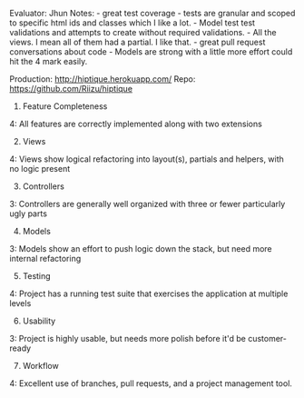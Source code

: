 Evaluator: Jhun
Notes: - great test coverage
       - tests are granular and scoped to specific html ids and classes which I like a lot.
       - Model test test validations and attempts to create without required validations.
       - All the views. I mean all of them had a partial. I like that.
       - great pull request conversations about code
       - Models are strong with a little more effort could hit the 4 mark easily. 


Production: http://hiptique.herokuapp.com/
Repo:       https://github.com/Riizu/hiptique

1. Feature Completeness

4: All features are correctly implemented along with two extensions

2. Views

4: Views show logical refactoring into layout(s), partials and helpers, with no logic present

3. Controllers

3: Controllers are generally well organized with three or fewer particularly ugly parts

4. Models

3: Models show an effort to push logic down the stack, but need more internal refactoring

5. Testing

4: Project has a running test suite that exercises the application at multiple levels

6. Usability

3: Project is highly usable, but needs more polish before it'd be customer-ready


7. Workflow

4: Excellent use of branches, pull requests, and a project management tool.
